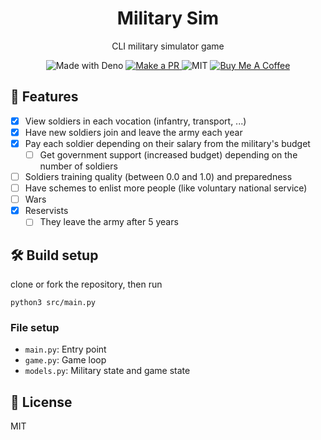 <h1 align="center">Military Sim</h1>
<p align="center">CLI military simulator game</p>

<p align="center">
  <img src="https://img.shields.io/badge/Made%20With-Python-black?style=flat-square&" alt="Made with Deno" />
  <a href="http://makeapullrequest.com/">
    <img src="https://img.shields.io/badge/PRs-welcome-brightgreen.svg?style=flat-square" alt="Make a PR" />
  </a>
  <img src="https://img.shields.io/github/license/ninest/military-sim?style=flat-square" alt="MIT" />
  <a href="https://www.buymeacoffee.com/ninest">
    <img src="https://img.shields.io/badge/Donate-Buy%20Me%20A%20Coffee-orange.svg?style=flat-square" alt="Buy Me A Coffee">
  </a>
</p>



## 🚀 Features
- [x] View soldiers in each vocation (infantry, transport, ...)
- [x] Have new soldiers join and leave the army each year
- [x] Pay each soldier depending on their salary from the military's budget
  - [ ] Get government support (increased budget) depending on the number of soldiers
- [ ] Soldiers training quality (between 0.0 and 1.0) and preparedness
- [ ] Have schemes to enlist more people (like voluntary national service)
- [ ] Wars
- [x] Reservists
  - [ ] They leave the army after 5 years

## 🛠 Build setup
clone or fork the repository, then run

```
python3 src/main.py
```

### File setup
- `main.py`: Entry point
- `game.py`: Game loop
- `models.py`: Military state and game state


## 📜 License
MIT